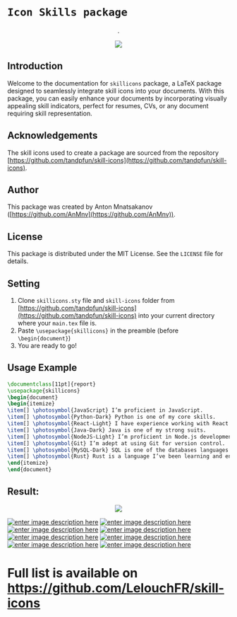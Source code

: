 

# `Icon Skills package` 

<div align="center">
.
</div>


<p align="center">
  <img src="https://i.imgur.com/X8E0RnO.png" />
</p>
 
## Introduction
Welcome to the documentation for `skillicons` package, a LaTeX package designed to seamlessly integrate skill icons into your documents. With this package, you can easily enhance your documents by incorporating visually appealing skill indicators, perfect for resumes, CVs, or any document requiring skill representation.

## Acknowledgements
The skill icons used to create a package are sourced from the repository [https://github.com/tandpfun/skill-icons](https://github.com/tandpfun/skill-icons).

## Author
This package was created by Anton Mnatsakanov ([https://github.com/AnMnv](https://github.com/AnMnv)).


## License
This package is distributed under the MIT License. See the `LICENSE` file for details.


## Setting
1. Clone `skillicons.sty` file and `skill-icons` folder from [https://github.com/tandpfun/skill-icons](https://github.com/tandpfun/skill-icons) into your current directory where your `main.tex` file is.
2. Paste `\usepackage{skillicons}` in the preamble (before `\begin{document}`)
3. You are ready to go!

## Usage Example 

```latex
\documentclass[11pt]{report}
\usepackage{skillicons}
\begin{document}
\begin{itemize}
\item[] \photosymbol{JavaScript} I’m proficient in JavaScript.
\item[] \photosymbol{Python-Dark} Python is one of my core skills.
\item[] \photosymbol{React-Light} I have experience working with React.
\item[] \photosymbol{Java-Dark} Java is one of my strong suits.
\item[] \photosymbol{NodeJS-Light} I’m proficient in Node.js development.
\item[] \photosymbol{Git} I’m adept at using Git for version control.
\item[] \photosymbol{MySQL-Dark} SQL is one of the databases languages.
\item[] \photosymbol{Rust} Rust is a language I’ve been learning and enjoying lately.
\end{itemize}
\end{document}
```

## Result:

<p align="center">
  <img src="https://i.imgur.com/EgEbtlB.png" />
</p>
 



[![enter image description here][3]][1]
[![enter image description here][4]][1]
[![enter image description here][5]][1]
[![enter image description here][6]][1]
[![enter image description here][7]][1]
[![enter image description here][8]][1]
[![enter image description here][9]][1]
[![enter image description here][10]][1]



[1]: https://raw.githubusercontent.com/AnMnv/AnMnv.github.io/master/eBook.pdf
[2]: https://github.com/AnMnv/eBook/blob/main/images/eBook-01.png

[3]: https://i.imgur.com/xlqeFLH.png
[4]: https://i.imgur.com/AHP8dkK.png
[5]: https://i.imgur.com/oqQggz2.png
[6]: https://i.imgur.com/8kEzLZz.png
[7]: https://i.imgur.com/Tsjo0Ez.png
[8]: https://i.imgur.com/TF6v5JP.png
[9]: https://i.imgur.com/nMFYPEh.png
[10]: https://i.imgur.com/mdAhKtY.png

# Full list is available on https://github.com/LelouchFR/skill-icons


 

